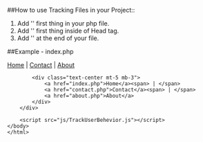 ##How to use Tracking Files in your Project::
1.  Add '<?php include("tracker/set_cookie.php") ?>' first thing in your php file.
2. Add  '<script src="js/startTimer.js"></script>' first thing inside of Head tag.
2. Add '<script src="js/TrackUserBehevior.js"></script>' at the end of your file.


##Example - index.php
	<?php include("tracker/set_cookie.php") ?>
	<!DOCTYPE html>
	<html>
	<head>
	  <script src="js/startTimer.js"></script>
		<title>Home Page</title>
		<meta name="viewport" content="width=device-width, initial-scale=1">
	  <link rel="stylesheet" href="https://maxcdn.bootstrapcdn.com/bootstrap/4.5.2/css/bootstrap.min.css">
	  <script src="https://ajax.googleapis.com/ajax/libs/jquery/3.5.1/jquery.min.js"></script>
	  <script src="https://cdnjs.cloudflare.com/ajax/libs/popper.js/1.16.0/umd/popper.min.js"></script>
	  <script src="https://maxcdn.bootstrapcdn.com/bootstrap/4.5.2/js/bootstrap.min.js"></script>
	</head>
	<body>
		<div class="container">
			<div class="text-center mt-5 mb-3">
				<a href="index.php">Home</a><span> | </span> 
				<a href="contact.php">Contact</a><span> | </span>
				<a href="about.php">About</a>	
			</div>
				
			<div class="text-center mt-5 mb-3">
				<a href="index.php">Home</a><span> | </span> 
				<a href="contact.php">Contact</a><span> | </span>
				<a href="about.php">About</a>	
			</div>
		</div>
		
		<script src="js/TrackUserBehevior.js"></script>
	</body>
	</html>
